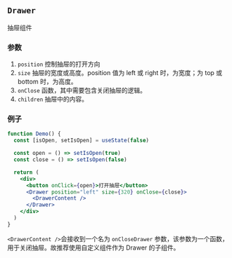 ## `Drawer`

抽屉组件

### 参数

1. `position` 控制抽屉的打开方向
2. `size` 抽屉的宽度或高度。position 值为 left 或 right 时，为宽度；为 top 或 bottom 时，为高度。
3. `onClose`
   函数，其中需要包含关闭抽屉的逻辑。
4. `children`
   抽屉中的内容。

### 例子

```jsx
function Demo() {
  const [isOpen, setIsOpen] = useState(false)

  const open = () => setIsOpen(true)
  const close = () => setIsOpen(false)

  return (
    <div>
      <button onClick={open}>打开抽屉</button>
      <Drawer position="left" size={320} onClose={close}>
        <DrawerContent />
      </Drawer>
    </div>
  )
}
```

`<DrawerContent />`会接收到一个名为 `onCloseDrawer` 参数，该参数为一个函数，用于关闭抽屉。故推荐使用自定义组件作为 Drawer 的子组件。
